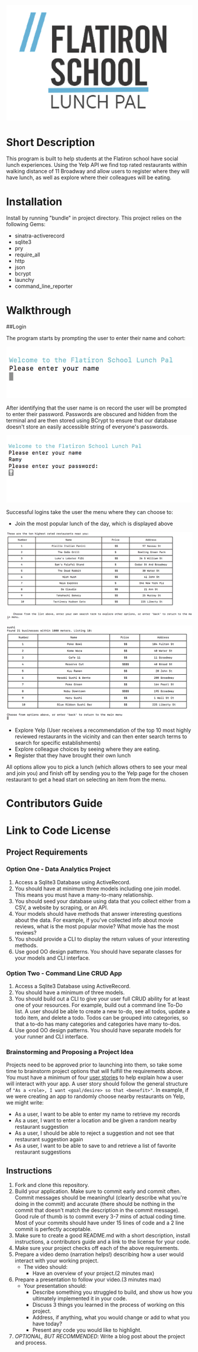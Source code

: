 
![Logo](https://github.com/rebeccanewborn/module-one-final-project-guidelines-web-091817/raw/master/img/logo.png)

# Short Description

This program is built to help students at the Flatiron school have social lunch experiences.
Using the Yelp API we find top rated restaurants within walking distance of 11 Broadway and allow users
to register where they will have lunch, as well as explore where their colleagues will be eating.

# Installation

Install by running "bundle" in project directory.
This project relies on the following Gems:
- sinatra-activerecord
- sqlite3
- pry
- require_all
- http
- json
- bcrypt
- launchy
- command_line_reporter

# Walkthrough

##Login

The program starts by prompting the user to enter their name and cohort:

![Logo](https://github.com/rebeccanewborn/module-one-final-project-guidelines-web-091817/raw/master/img/opening.png)

After identifying that the user name is on record the user will be prompted to enter their password. Passwords are obscured and hidden from the terminal and are then stored using BCrypt to ensure that our database doesn't store an easily accessible string of everyone's passwords.

![Logo](https://github.com/rebeccanewborn/module-one-final-project-guidelines-web-091817/raw/master/img/password.png)

Successful logins take the user the menu where they can choose to:

- Join the most popular lunch of the day, which is displayed above

![Top Recommendations](https://github.com/rebeccanewborn/module-one-final-project-guidelines-web-091817/raw/master/img/yelp_recommendations.png)


![Sushi Search](https://github.com/rebeccanewborn/module-one-final-project-guidelines-web-091817/raw/master/img/yelp_search.png)

- Explore Yelp (User receives a recommendation of the top 10 most highly reviewed restaurants in the vicinity and can then enter search terms to search for specific establishments)
- Explore colleague choices by seeing where they are eating.
- Register that they have brought their own lunch

All options allow you to pick a lunch (which allows others to see your meal and join you) and finish off by sending you to the Yelp page for the chosen restaurant to get a head start on selecting an item from the menu.

# Contributors Guide

# Link to Code License




## Project Requirements

### Option One - Data Analytics Project

1. Access a Sqlite3 Database using ActiveRecord.
2. You should have at minimum three models including one join model. This means you must have a many-to-many relationship.
3. You should seed your database using data that you collect either from a CSV, a website by scraping, or an API.
4. Your models should have methods that answer interesting questions about the data. For example, if you've collected info about movie reviews, what is the most popular movie? What movie has the most reviews?
5. You should provide a CLI to display the return values of your interesting methods.  
6. Use good OO design patterns. You should have separate classes for your models and CLI interface.

### Option Two - Command Line CRUD App

1. Access a Sqlite3 Database using ActiveRecord.
2. You should have a minimum of three models.
3. You should build out a CLI to give your user full CRUD ability for at least one of your resources. For example, build out a command line To-Do list. A user should be able to create a new to-do, see all todos, update a todo item, and delete a todo. Todos can be grouped into categories, so that a to-do has many categories and categories have many to-dos.
4. Use good OO design patterns. You should have separate models for your runner and CLI interface.

### Brainstorming and Proposing a Project Idea

Projects need to be approved prior to launching into them, so take some time to brainstorm project options that will fulfill the requirements above.  You must have a minimum of four [user stories](https://en.wikipedia.org/wiki/User_story) to help explain how a user will interact with your app.  A user story should follow the general structure of `"As a <role>, I want <goal/desire> so that <benefit>"`. In example, if we were creating an app to randomly choose nearby restaurants on Yelp, we might write:

* As a user, I want to be able to enter my name to retrieve my records
* As a user, I want to enter a location and be given a random nearby restaurant suggestion
* As a user, I should be able to reject a suggestion and not see that restaurant suggestion again
* As a user, I want to be able to save to and retrieve a list of favorite restaurant suggestions

## Instructions

1. Fork and clone this repository.
2. Build your application. Make sure to commit early and commit often. Commit messages should be meaningful (clearly describe what you're doing in the commit) and accurate (there should be nothing in the commit that doesn't match the description in the commit message). Good rule of thumb is to commit every 3-7 mins of actual coding time. Most of your commits should have under 15 lines of code and a 2 line commit is perfectly acceptable.
3. Make sure to create a good README.md with a short description, install instructions, a contributors guide and a link to the license for your code.
4. Make sure your project checks off each of the above requirements.
5. Prepare a video demo (narration helps!) describing how a user would interact with your working project.
    * The video should:
      - Have an overview of your project.(2 minutes max)
6. Prepare a presentation to follow your video.(3 minutes max)
    * Your presentation should:
      - Describe something you struggled to build, and show us how you ultimately implemented it in your code.
      - Discuss 3 things you learned in the process of working on this project.
      - Address, if anything, what you would change or add to what you have today?
      - Present any code you would like to highlight.   
7. *OPTIONAL, BUT RECOMMENDED*: Write a blog post about the project and process.
